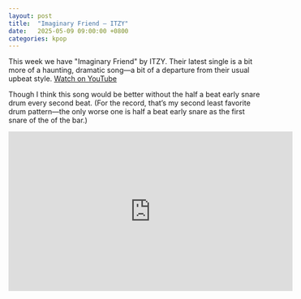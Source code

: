 ```yaml
---
layout: post
title:  "Imaginary Friend – ITZY"
date:   2025-05-09 09:00:00 +0800
categories: kpop
---
```


This week we have "Imaginary Friend" by ITZY. Their latest single is a bit more of a haunting, dramatic song—a bit of a departure from their usual upbeat style. <a href="https://www.youtube.com/watch?v=NrUlydECU-8">Watch on YouTube</a>


Though I think this song would be better without the half a beat early snare drum every second beat. (For the record, that’s my second least favorite drum pattern—the only worse one is half a beat early snare as the first snare of the of the bar.)

<iframe width="560" height="315" src="https://www.youtube.com/embed/NrUlydECU-8" title="YouTube video player" frameborder="0" allowfullscreen></iframe>